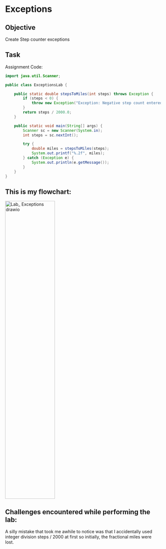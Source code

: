 # Exceptions

## Objective
Create Step counter exceptions

## Task
Assignment Code:
```java
import java.util.Scanner;

public class ExceptionsLab {

    public static double stepsToMiles(int steps) throws Exception {
        if (steps < 0) {
            throw new Exception("Exception: Negative step count entered.");
        }
        return steps / 2000.0;
    }

    public static void main(String[] args) {
        Scanner sc = new Scanner(System.in);
        int steps = sc.nextInt();

        try {
            double miles = stepsToMiles(steps);
            System.out.printf("%.2f", miles);
        } catch (Exception e) {
            System.out.println(e.getMessage());
        }
    }
}
```

## This is my flowchart:
<img width="161" height="961" alt="Lab_ Exceptions drawio" src="https://github.com/user-attachments/assets/ca96d129-8420-4fa2-b73a-d9b23134c78d" />

## Challenges encountered while performing the lab:
A silly mistake that took me awhile to notice was that I accidentally used integer division steps / 2000 at first so initially, the fractional miles were lost.
